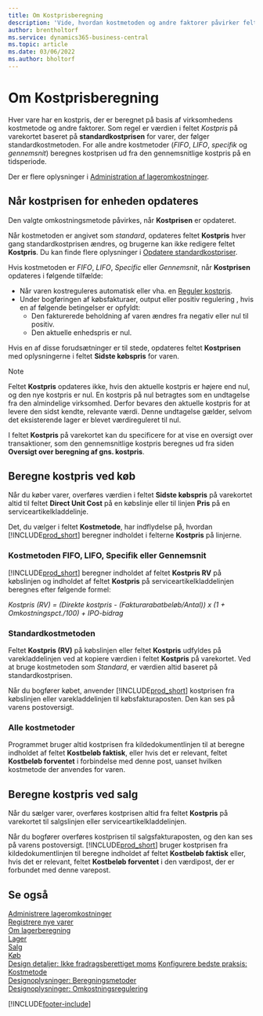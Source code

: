 ```yaml
---
title: Om Kostprisberegning
description: 'Vide, hvordan kostmetoden og andre faktorer påvirker feltet Kostpris på varekortet.'
author: brentholtorf
ms.service: dynamics365-business-central
ms.topic: article
ms.date: 03/06/2022
ms.author: bholtorf
---
```

# <a name="about-unit-cost-calculation"></a>Om Kostprisberegning

Hver vare har en kostpris, der er beregnet på basis af virksomhedens kostmetode og andre faktorer. Som regel er værdien i feltet *Kostpris* på varekortet baseret på **standardkostprisen** for varer, der følger standardkostmetoden. For alle andre kostmetoder (*FIFO*, *LIFO*, *specifik* og *gennemsnit*) beregnes kostprisen ud fra den gennemsnitlige kostpris på en tidsperiode.  

Der er flere oplysninger i [Administration af lageromkostninger](finance-manage-inventory-costs.md).  

## <a name="when-is-the-unit-cost-field-updated"></a>Når kostprisen for enheden opdateres

Den valgte omkostningsmetode påvirkes, når **Kostprisen** er opdateret.

Når kostmetoden er angivet som *standard*, opdateres feltet **Kostpris** hver gang standardkostprisen ændres, og brugerne kan ikke redigere feltet **Kostpris**. Du kan finde flere oplysninger i [Opdatere standardkostpriser](finance-how-to-update-standard-costs.md).

Hvis kostmetoden er *FIFO*, *LIFO*, *Specific* eller *Gennemsnit*, når **Kostprisen** opdateres i følgende tilfælde:

* Når varen kostreguleres automatisk eller vha. en [Reguler kostpris](inventory-how-adjust-item-costs.md#to-adjust-item-costs-manually).
* Under bogføringen af købsfakturaer, output eller positiv regulering , hvis en af følgende betingelser er opfyldt:
  * Den fakturerede beholdning af varen ændres fra negativ eller nul til positiv.
  * Den aktuelle enhedspris er nul.

Hvis en af disse forudsætninger er til stede, opdateres feltet **Kostprisen** med oplysningerne i feltet **Sidste købspris** for varen.

> [!NOTE]
> Feltet **Kostpris** opdateres ikke, hvis den aktuelle kostpris er højere end nul, og den nye kostpris er nul. En kostpris på nul betragtes som en undtagelse fra den almindelige virksomhed. Derfor bevares den aktuelle kostpris for at levere den sidst kendte, relevante værdi. Denne undtagelse gælder, selvom det eksisterende lager er blevet værdireguleret til nul.

I feltet **Kostpris** på varekortet kan du specificere for at vise en oversigt over transaktioner, som den gennemsnitlige kostpris beregnes ud fra siden **Oversigt over beregning af gns. kostpris**.

## <a name="unit-cost-calculation-for-purchases"></a>Beregne kostpris ved køb

Når du køber varer, overføres værdien i feltet **Sidste købspris** på varekortet altid til feltet **Direct Unit Cost** på en købslinje eller til linjen **Pris** på en serviceartikelkladdelinje.

Det, du vælger i feltet **Kostmetode**, har indflydelse på, hvordan [!INCLUDE[prod_short](includes/prod_short.md)] beregner indholdet i felterne **Kostpris** på linjerne.

### <a name="costing-method-fifo-lifo-specific-or-average"></a>Kostmetoden FIFO, LIFO, Specifik eller Gennemsnit

[!INCLUDE[prod_short](includes/prod_short.md)] beregner indholdet af feltet **Kostpris RV** på købslinjen og indholdet af feltet **Kostpris** på serviceartikelkladdelinjen beregnes efter følgende formel:

*Kostpris (RV) = (Direkte kostpris - (Fakturarabatbeløb/Antal)) x (1 + Omkostningspct./100) + IPO-bidrag*

### <a name="costing-method-standard"></a>Standardkostmetoden

Feltet **Kostpris (RV)** på købslinjen eller feltet **Kostpris** udfyldes på varekladdelinjen ved at kopiere værdien i feltet **Kostpris** på varekortet. Ved at bruge kostmetoden som *Standard*, er værdien altid baseret på standardkostprisen.

Når du bogfører købet, anvender [!INCLUDE[prod_short](includes/prod_short.md)] kostprisen fra købslinjen eller varekladdelinjen til købsfakturaposten. Den kan ses på varens postoversigt.

### <a name="all-costing-methods"></a>Alle kostmetoder

Programmet bruger altid kostprisen fra kildedokumentlinjen til at beregne indholdet af feltet **Kostbeløb faktisk**, eller hvis det er relevant, feltet **Kostbeløb forventet** i forbindelse med denne post, uanset hvilken kostmetode der anvendes for varen.

## <a name="unit-cost-calculation-for-sales"></a>Beregne kostpris ved salg

Når du sælger varer, overføres kostprisen altid fra feltet **Kostpris** på varekortet til salgslinjen eller serviceartikelkladdelinjen.

Når du bogfører overføres kostprisen til salgsfakturaposten, og den kan ses på varens postoversigt. [!INCLUDE[prod_short](includes/prod_short.md)] bruger kostprisen fra kildedokumentlinjen til beregne indholdet af feltet **Kostbeløb faktisk** eller, hvis det er relevant, feltet **Kostbeløb forventet** i den værdipost, der er forbundet med denne varepost.

## <a name="see-also"></a>Se også

[Administrere lageromkostninger](finance-manage-inventory-costs.md)  
[Registrere nye varer](inventory-how-register-new-items.md)  
[Om lagerberegning](finance-learn-about-costing.md)  
[Lager](inventory-manage-inventory.md)  
[Salg](sales-manage-sales.md)  
[Køb](purchasing-manage-purchasing.md)  
[Design detaljer: Ikke fradragsberettiget moms](design-details-nondeductible-vat.md)
[Konfigurere bedste praksis: Kostmetode](setup-best-practices-costing-method.md)  
[Designoplysninger: Beregningsmetoder](design-details-costing-methods.md)  
[Designoplysninger: Omkostningsregulering](design-details-cost-adjustment.md)  

[!INCLUDE[footer-include](includes/footer-banner.md)]

